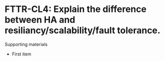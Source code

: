 # FTTR-CL4:  	Explain the difference between HA and resiliancy/scalability/fault tolerance.	 

Supporting materials

* First item